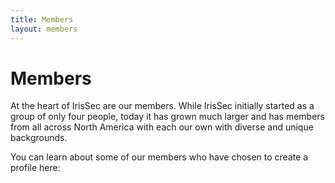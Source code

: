 ```yaml
---
title: Members
layout: members
---
```


# Members

At the heart of IrisSec are our members. While IrisSec initially started as a group of only four people, today it has grown much larger and has members from all across North America with each our own with diverse and unique backgrounds.

You can learn about some of our members who have chosen to create a profile here:
